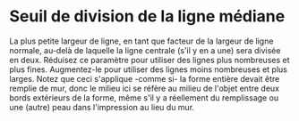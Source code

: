 Seuil de division de la ligne médiane
====

La plus petite largeur de ligne, en tant que facteur de la largeur de ligne normale, au-delà de laquelle la ligne centrale (s'il y en a une) sera divisée en deux. Réduisez ce paramètre pour utiliser des lignes plus nombreuses et plus fines. Augmentez-le pour utiliser des lignes moins nombreuses et plus larges. Notez que ceci s'applique -comme si- la forme entière devait être remplie de mur, donc le milieu ici se réfère au milieu de l'objet entre deux bords extérieurs de la forme, même s'il y a réellement du remplissage ou une (autre) peau dans l'impression au lieu du mur.
